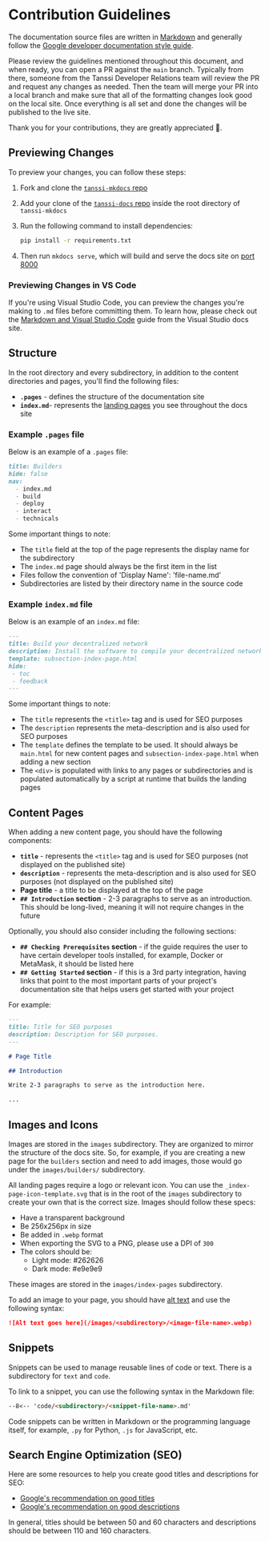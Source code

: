 # Contribution Guidelines

The documentation source files are written in [Markdown](https://daringfireball.net/projects/markdown) and generally follow the [Google developer documentation style guide](https://developers.google.com/style).

Please review the guidelines mentioned throughout this document, and when ready, you can open a PR against the `main` branch. Typically from there, someone from the Tanssi Developer Relations team will review the PR and request any changes as needed. Then the team will merge your PR into a local branch and make sure that all of the formatting changes look good on the local site. Once everything is all set and done the changes will be published to the live site.

Thank you for your contributions, they are greatly appreciated 💜.

## Previewing Changes

To preview your changes, you can follow these steps:

1. Fork and clone the [`tanssi-mkdocs` repo](https://github.com/papermoonio/tanssi-mkdocs)
2. Add your clone of the [`tanssi-docs` repo](https://github.com/moondance-labs/tanssi-docs) inside the root directory of `tanssi-mkdocs`
3. Run the following command to install dependencies:

    ```bash
    pip install -r requirements.txt
    ```

4. Then run `mkdocs serve`, which will build and serve the docs site on [port 8000](http://127.0.0.1:8000/)

### Previewing Changes in VS Code

If you're using Visual Studio Code, you can preview the changes you're making to `.md` files before committing them. To learn how, please check out the [Markdown and Visual Studio Code](https://code.visualstudio.com/docs/languages/markdown) guide from the Visual Studio docs site.

## Structure

In the root directory and every subdirectory, in addition to the content directories and pages, you'll find the following files:

- **`.pages`** - defines the structure of the documentation site
- **`index.md`**- represents the [landing pages](https://docs.tanssi.network/builders/) you see throughout the docs site

### Example `.pages` file

Below is an example of a `.pages` file:

```markdown
title: Builders
hide: false
nav:
  - index.md
  - build
  - deploy
  - interact
  - technicals
```

Some important things to note:

- The `title` field at the top of the page represents the display name for the subdirectory
- The `index.md` page should always be the first item in the list
- Files follow the convention of 'Display Name': 'file-name.md'
- Subdirectories are listed by their directory name in the source code

### Example `index.md` file

Below is an example of an `index.md` file:

```markdown
---
title: Build your decentralized network
description: Install the software to compile your decentralized network, configure your genesis state and core functionalities, test locally and get ready to deploy through Tanssi.
template: subsection-index-page.html
hide:
 - toc
 - feedback
---
```

Some important things to note:

- The `title` represents the `<title>` tag and is used for SEO purposes
- The `description` represents the meta-description and is also used for SEO purposes
- The `template` defines the template to be used. It should always be `main.html` for new content pages and `subsection-index-page.html` when adding a new section
- The `<div>` is populated with links to any pages or subdirectories and is populated automatically by a script at runtime that builds the landing pages

## Content Pages

When adding a new content page, you should have the following components:

- **`title`** - represents the `<title>` tag and is used for SEO purposes (not displayed on the published site)
- **`description`** - represents the meta-description and is also used for SEO purposes (not displayed on the published site)
- **Page title** - a title to be displayed at the top of the page
- **`## Introduction` section** - 2-3 paragraphs to serve as an introduction. This should be long-lived, meaning it will not require changes in the future

Optionally, you should also consider including the following sections:

- **`## Checking Prerequisites` section** - if the guide requires the user to have certain developer tools installed, for example, Docker or MetaMask, it should be listed here
- **`## Getting Started` section** - if this is a 3rd party integration, having links that point to the most important parts of your project's documentation site that helps users get started with your project

For example:

```markdown
---
title: Title for SEO purposes
description: Description for SEO purposes.
---

# Page Title

## Introduction

Write 2-3 paragraphs to serve as the introduction here.

...
```

## Images and Icons

Images are stored in the `images` subdirectory. They are organized to mirror the structure of the docs site. So, for example, if you are creating a new page for the `builders` section and need to add images, those would go under the `images/builders/` subdirectory.

All landing pages require a logo or relevant icon. You can use the `_index-page-icon-template.svg` that is in the root of the `images` subdirectory to create your own that is the correct size. Images should follow these specs:

- Have a transparent background
- Be 256x256px in size
- Be added in `.webp` format
- When exporting the SVG to a PNG, please use a DPI of `300`
- The colors should be:
  - Light mode: #262626
  - Dark mode: #e9e9e9

These images are stored in the `images/index-pages` subdirectory.

To add an image to your page, you should have [alt text](https://developers.google.com/style/images#alt-text) and use the following syntax:

```markdown
![Alt text goes here](/images/<subdirectory>/<image-file-name>.webp)
```

## Snippets

Snippets can be used to manage reusable lines of code or text. There is a subdirectory for `text` and `code`.

To link to a snippet, you can use the following syntax in the Markdown file:

```markdown
--8<-- 'code/<subdirectory>/<snippet-file-name>.md'
```

Code snippets can be written in Markdown or the programming language itself, for example, `.py` for Python, `.js` for JavaScript, etc.

## Search Engine Optimization (SEO)

Here are some resources to help you create good titles and descriptions for SEO:

- [Google's recommendation on good titles](https://developers.google.com/search/docs/advanced/appearance/title-link?hl=en)
- [Google's recommendation on good descriptions](https://developers.google.com/search/docs/advanced/appearance/snippet?hl=en)

In general, titles should be between 50 and 60 characters and descriptions should be between 110 and 160 characters.
